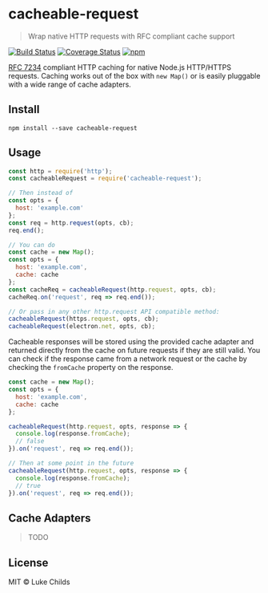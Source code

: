 # cacheable-request

> Wrap native HTTP requests with RFC compliant cache support

[![Build Status](https://travis-ci.org/lukechilds/cacheable-request.svg?branch=master)](https://travis-ci.org/lukechilds/cacheable-request)
[![Coverage Status](https://coveralls.io/repos/github/lukechilds/cacheable-request/badge.svg?branch=master)](https://coveralls.io/github/lukechilds/cacheable-request?branch=master)
[![npm](https://img.shields.io/npm/v/cacheable-request.svg)](https://www.npmjs.com/package/cacheable-request)

[RFC 7234](http://httpwg.org/specs/rfc7234.html) compliant HTTP caching for native Node.js HTTP/HTTPS requests. Caching works out of the box with `new Map()` or is easily pluggable with a wide range of cache adapters.

## Install

```shell
npm install --save cacheable-request
```

## Usage

```js
const http = require('http');
const cacheableRequest = require('cacheable-request');

// Then instead of
const opts = {
  host: 'example.com'
};
const req = http.request(opts, cb);
req.end();

// You can do
const cache = new Map();
const opts = {
  host: 'example.com',
  cache: cache
};
const cacheReq = cacheableRequest(http.request, opts, cb);
cacheReq.on('request', req => req.end());

// Or pass in any other http.request API compatible method:
cacheableRequest(https.request, opts, cb);
cacheableRequest(electron.net, opts, cb);
```

Cacheable responses will be stored using the provided cache adapter and returned directly from the cache on future requests if they are still valid. You can check if the response came from a network request or the cache by checking the `fromCache` property on the response.

```js
const cache = new Map();
const opts = {
  host: 'example.com',
  cache: cache
};

cacheableRequest(http.request, opts, response => {
  console.log(response.fromCache);
  // false
}).on('request', req => req.end());

// Then at some point in the future
cacheableRequest(http.request, opts, response => {
  console.log(response.fromCache);
  // true
}).on('request', req => req.end());
```

## Cache Adapters

> TODO

## License

MIT © Luke Childs
